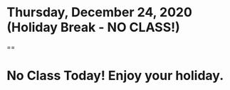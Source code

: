 # Thursday, December 24, 2020 (Holiday Break - NO CLASS!)
==
# No Class Today! Enjoy your holiday.

